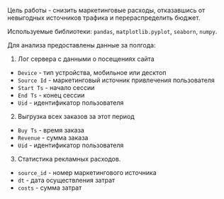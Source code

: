 Цель работы - снизить маркетинговые расходы, отказавшись от невыгодных источников трафика и перераспределить бюджет.  

Используемые библиотеки: `pandas`, `matplotlib.pyplot`, `seaborn`, `numpy`.

Для анализа предоставлены данные за полгода:
1. Лог сервера с данными о посещениях сайта
- `Device` - тип устройства, мобильное или десктоп
- `Source Id` - маркетинговый источник привлечения пользователя
- `Start Ts` - начало сессии
- `End Ts` - конец сессии
- `Uid` - идентификатор пользователя
2. Выгрузка всех заказов за этот период

- `Buy Ts` - время заказа
- `Revenue` - сумма заказа
- `Uid` - идентификатор пользователя

3. Статистика рекламных расходов.

- `source_id` - номер маркетингового источника
- `dt` - дата осуществления затрат
- `costs` - сумма затрат
